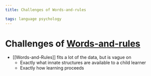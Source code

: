 ```yaml
---
title: Challenges of Words-and-rules

tags: language psychology 
---
```


# Challenges of [Words-and-rules](Words-and-Rules.md)
- [[Words-and-Rules]] fits a lot of the data, but is vague on
	- Exactly what innate structures are available to a child learner
	- Exactly how learning proceeds



















































